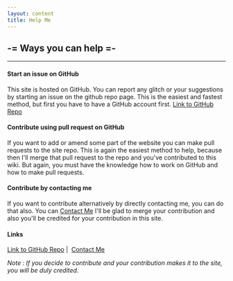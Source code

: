 ```yaml
---
layout: content
title: Help Me
---
```

## -= Ways you can help =-
***

#### Start an issue on GitHub

This site is hosted on GitHub. You can report any glitch or your suggestions by starting an issue on the github repo page. This is the easiest and fastest method, but first you have to have a GitHub account first. <a href="https://github.com/wiki-ohys/wiki-ohys.github.io" target="_blank">Link to GitHub Repo</a>
#### Contribute using pull request on GitHub

If you want to add or amend some part of the website you can make pull requests to the site repo. This is again the easiest method to help, because then I'll merge that pull request to the repo and you've contributed to this wiki. But again, you must have the knowledge how to work on GitHub and how to make pull requests.

#### Contribute by contacting me

If you want to contribute alternatively by directly contacting me, you can do that also. You can <a href="https://twisthead.github.io/contact" target="_blank">Contact Me</a> I'll be glad to merge your contribution and also you'll be credited for your contribution in this site.


#### Links

<a href="https://github.com/wiki-ohys/wiki-ohys.github.io" target="_blank">Link to GitHub Repo</a> |  <a href="https://twisthead.github.io/contact" target="_blank">Contact Me</a>
  
_Note : If you decide to contribute and your contribution makes it to the site, you will be duly credited._